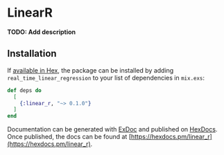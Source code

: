 # LinearR

**TODO: Add description**

## Installation

If [available in Hex](https://hex.pm/docs/publish), the package can be installed
by adding `real_time_linear_regression` to your list of dependencies in `mix.exs`:

```elixir
def deps do
  [
    {:linear_r, "~> 0.1.0"}
  ]
end
```

Documentation can be generated with [ExDoc](https://github.com/elixir-lang/ex_doc)
and published on [HexDocs](https://hexdocs.pm). Once published, the docs can
be found at [https://hexdocs.pm/linear_r](https://hexdocs.pm/linear_r).

